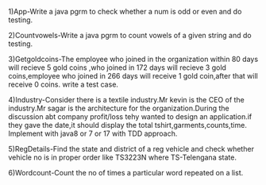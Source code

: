 1)App-Write a java pgrm to check whether a num is odd or even and do testing.

2)Countvowels-Write a java pgrm to count vowels of a given string and do testing.

3)Getgoldcoins-The employee who joined in the organization within 80 days will recieve 5 gold coins ,who joined in 172 days will recieve 3 gold coins,employee who joined in 266 days will receive 1 gold coin,after that will receive 0 coins.
write a test case.

4)Industry-Consider there is a textile industry.Mr kevin is the CEO of the industry.Mr sagar is the architecture for the organization.During the discussion abt company profit/loss tehy wanted to design an application.if they gave the date,it should display the total tshirt,garments,counts,time.
Implement with java8 or 7 or 17 with TDD approach.

5)RegDetails-Find the state and district of a reg vehicle and check whether vehicle no is in proper order like TS3223N where TS-Telengana state.

6)Wordcount-Count the no of times a particular word repeated on a list. 
